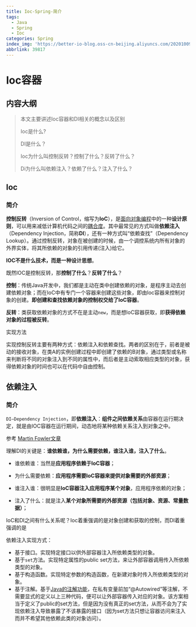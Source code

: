 ```yaml
---
title: Ioc-Spring-简介
tags:
  - Java
  - Spring
  - Ioc
categories: Spring
index_img: 'https://better-io-blog.oss-cn-beijing.aliyuncs.com/20201009092147.png'
abbrlink: 39817
---
```


# Ioc容器

## 内容大纲

> 本文主要讲述Ioc容器和DI相关的概念以及区别
>
> Ioc是什么?
>
> DI是什么？
>
> Ioc为什么叫控制反转？控制了什么？反转了什么？
>
> Di为什么叫依赖注入？依赖了什么？注入了什么？

## Ioc

### 简介

**控制反转**（Inversion of Control，缩写为**IoC**），是[面向对象编程](https://zh.wikipedia.org/wiki/面向对象编程)中的一种**设计原则**，可以用来减低计算机代码之间的[耦合度](https://zh.wikipedia.org/wiki/耦合度_(計算機科學))。其中最常见的方式叫做**依赖注入**（Dependency Injection，简称**DI**），还有一种方式叫“依赖查找”（Dependency Lookup）。通过控制反转，对象在被创建的时候，由一个调控系统内所有对象的外界实体，将其所依赖的对象的引用传递(注入)给它。



**IOC不是什么技术，而是一种设计思想**。



既然IOC是控制反转，那**控制了什么**？**反转了什么**？ 

**控制**：传统Java开发中，我们都是主动在类中创建依赖的对象，是程序主动去创建依赖对象；而在IoC中有专门一个容器来创建这些对象，即由Ioc容器来控制对象的创建。**即创建和查找依赖对象的控制权交给了IoC容器**。

**反转**：类获取依赖对象的方式不在是主动`new`，而是想IoC容器获取，即**获得依赖对象的过程被反转**。



实现方法

实现控制反转主要有两种方式：依赖注入和依赖查找。两者的区别在于，前者是被动的接收对象，在类A的实例创建过程中即创建了依赖的B对象，通过类型或名称来判断将不同的对象注入到不同的属性中，而后者是主动索取相应类型的对象，获得依赖对象的时间也可以在代码中自由控制。



## 依赖注入

### 简介

`DI—Dependency Injection`，即**依赖注入**：**组件之间依赖关系**由容器在运行期决定，就是由IOC容器在运行期间，动态地将某种依赖关系注入到对象之中。



参考 [Martin Fowler文章](https://www.martinfowler.com/articles/injection.html)



理解DI的关键是：**谁依赖谁，为什么需要依赖，谁注入谁，注入了什么**。

- 谁依赖谁：当然是**应用程序依赖于IoC容器**；

- 为什么需要依赖：**应用程序需要IoC容器来提供对象需要的外部资源**；

- 谁注入谁：很明显是**IoC容器注入应用程序某个对象**，应用程序依赖的对象；

- 注入了什么：就是注入**某个对象所需要的外部资源（包括对象、资源、常量数据）**；



IoC和DI之间有什么关系呢？Ioc着重强调的是对象创建和获取的控制，而DI着重强调的是



依赖注入实现方式：

- 基于接口。实现特定接口以供外部容器注入所依赖类型的对象。
- 基于`set`方法。实现特定属性的public set方法，来让外部容器调用传入所依赖类型的对象。
- 基于构造函数。实现特定参数的构造函数，在新建对象时传入所依赖类型的对象。
- 基于注解。基于[Java的注解功能](https://zh.wikipedia.org/wiki/Java注解)，在私有变量前加“@Autowired”等注解，不需要显式的定义以上三种代码，便可以让外部容器传入对应的对象。该方案相当于定义了public的set方法，但是因为没有真正的set方法，从而不会为了实现依赖注入导致暴露了不该暴露的接口（因为set方法只想让容器访问来注入而并不希望其他依赖此类的对象访问）。




